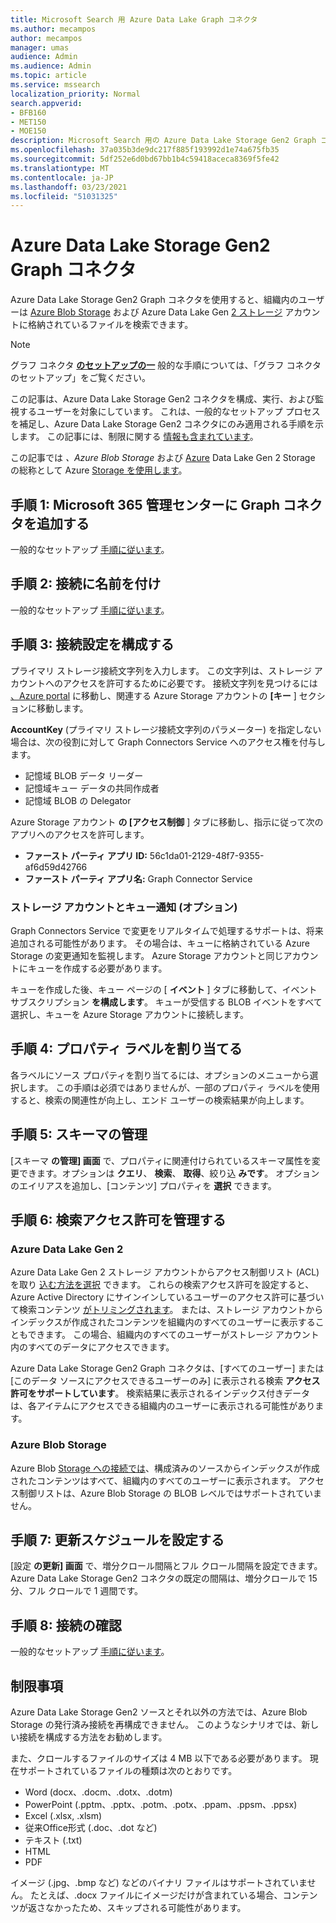 ```yaml
---
title: Microsoft Search 用 Azure Data Lake Graph コネクタ
ms.author: mecampos
author: mecampos
manager: umas
audience: Admin
ms.audience: Admin
ms.topic: article
ms.service: mssearch
localization_priority: Normal
search.appverid:
- BFB160
- MET150
- MOE150
description: Microsoft Search 用の Azure Data Lake Storage Gen2 Graph コネクタをセットアップする
ms.openlocfilehash: 37a035b3de9dc217f885f193992d1e74a675fb35
ms.sourcegitcommit: 5df252e6d0bd67bb1b4c59418aceca8369f5fe42
ms.translationtype: MT
ms.contentlocale: ja-JP
ms.lasthandoff: 03/23/2021
ms.locfileid: "51031325"
---
```

<!---Previous ms.author: monaray --->

# <a name="azure-data-lake-storage-gen2-graph-connector"></a>Azure Data Lake Storage Gen2 Graph コネクタ

Azure Data Lake Storage Gen2 Graph コネクタを使用すると、組織内のユーザーは [Azure Blob Storage](/azure/storage/blobs/storage-blobs-introduction) および Azure Data Lake Gen [2 ストレージ](/azure/storage/blobs/data-lake-storage-introduction) アカウントに格納されているファイルを検索できます。

> [!NOTE]
> グラフ コネクタ [**のセットアップの一**](configure-connector.md) 般的な手順については、「グラフ コネクタのセットアップ」をご覧ください。

この記事は、Azure Data Lake Storage Gen2 コネクタを構成、実行、および監視するユーザーを対象にしています。 これは、一般的なセットアップ プロセスを補足し、Azure Data Lake Storage Gen2 コネクタにのみ適用される手順を示します。 この記事には、制限に関する [情報も含まれています](#limitations)。

この記事では *、Azure Blob Storage* および [Azure](/azure/storage/blobs/storage-blobs-introduction) Data Lake Gen 2 Storage の総称として Azure [Storage を使用します](/azure/storage/blobs/data-lake-storage-introduction)。

## <a name="step-1-add-a-graph-connector-in-the-microsoft-365-admin-center"></a>手順 1: Microsoft 365 管理センターに Graph コネクタを追加する

一般的なセットアップ [手順に従います](./configure-connector.md)。
<!---If the above phrase does not apply, delete it and insert specific details for your data source that are different from general setup instructions.-->

## <a name="step-2-name-the-connection"></a>手順 2: 接続に名前を付け

一般的なセットアップ [手順に従います](./configure-connector.md)。
<!---If the above phrase does not apply, delete it and insert specific details for your data source that are different from general setup instructions.-->

## <a name="step-3-configure-the-connection-settings"></a>手順 3: 接続設定を構成する

プライマリ ストレージ接続文字列を入力します。 この文字列は、ストレージ アカウントへのアクセスを許可するために必要です。 接続文字列を見つけるには [、Azure portal](https://ms.portal.azure.com/#home) に移動し、関連する Azure Storage アカウントの **[キー** ] セクションに移動します。

**AccountKey** (プライマリ ストレージ接続文字列のパラメーター) を指定しない場合は、次の役割に対して Graph Connectors Service へのアクセス権を付与します。

* 記憶域 BLOB データ リーダー
* 記憶域キュー データの共同作成者
* 記憶域 BLOB の Delegator

Azure Storage アカウント **の [アクセス制御** ] タブに移動し、指示に従って次のアプリへのアクセスを許可します。

* **ファースト パーティ アプリ ID:** 56c1da01-2129-48f7-9355-af6d59d42766
* **ファースト パーティ アプリ名:** Graph Connector Service

### <a name="storage-account-and-queue-notifications-optional"></a>ストレージ アカウントとキュー通知 (オプション)

Graph Connectors Service で変更をリアルタイムで処理するサポートは、将来追加される可能性があります。 その場合は、キューに格納されている Azure Storage の変更通知を監視します。 Azure Storage アカウントと同じアカウントにキューを作成する必要があります。

キューを作成した後、キュー ページの [ **イベント** ] タブに移動して、イベント サブスクリプション **を構成します**。 キューが受信する BLOB イベントをすべて選択し、キューを Azure Storage アカウントに接続します。

## <a name="step-4-assign-property-labels"></a>手順 4: プロパティ ラベルを割り当てる

各ラベルにソース プロパティを割り当てるには、オプションのメニューから選択します。 この手順は必須ではありませんが、一部のプロパティ ラベルを使用すると、検索の関連性が向上し、エンド ユーザーの検索結果が向上します。

## <a name="step-5-manage-schema"></a>手順 5: スキーマの管理

[スキーマ **の管理] 画面** で、プロパティに関連付けられているスキーマ属性を変更できます。オプションは **クエリ**、 **検索**、 **取得**、絞り込 **みです**。 オプションのエイリアスを追加し、[コンテンツ] プロパティを **選択** できます。

## <a name="step-6-manage-search-permissions"></a>手順 6: 検索アクセス許可を管理する

### <a name="azure-data-lake-gen-2"></a>Azure Data Lake Gen 2

Azure Data Lake Gen 2 ストレージ アカウントからアクセス制御リスト (ACL) を取り [込む方法を選択](/azure/storage/blobs/data-lake-storage-introduction) できます。 これらの検索アクセス許可を設定すると、Azure Active Directory にサインインしているユーザーのアクセス許可に基づいて検索コンテンツ [がトリミングされます](/azure/active-directory/)。 または、ストレージ アカウントからインデックスが作成されたコンテンツを組織内のすべてのユーザーに表示することもできます。 この場合、組織内のすべてのユーザーがストレージ アカウント内のすべてのデータにアクセスできます。

Azure Data Lake Storage Gen2 Graph コネクタは、[すべてのユーザー] または [このデータ ソースにアクセスできるユーザーのみ] に表示される検索 **アクセス許可をサポートしています**。 検索結果に表示されるインデックス付きデータは、各アイテムにアクセスできる組織内のユーザーに表示される可能性があります。

### <a name="azure-blob-storage"></a>Azure Blob Storage

Azure Blob [Storage への接続では](/azure/storage/blobs/storage-blobs-introduction)、構成済みのソースからインデックスが作成されたコンテンツはすべて、組織内のすべてのユーザーに表示されます。 アクセス制御リストは、Azure Blob Storage の BLOB レベルではサポートされていません。

## <a name="step-7-set-the-refresh-schedule"></a>手順 7: 更新スケジュールを設定する

[設定 **の更新] 画面** で、増分クロール間隔とフル クロール間隔を設定できます。 Azure Data Lake Storage Gen2 コネクタの既定の間隔は、増分クロールで 15 分、フル クロールで 1 週間です。

## <a name="step-8-review-connection"></a>手順 8: 接続の確認

一般的なセットアップ [手順に従います](./configure-connector.md)。
<!---If the above phrase does not apply, delete it and insert specific details for your data source that are different from general setup instructions.-->

<!---## Troubleshooting-->
<!---Insert troubleshooting recommendations for this data source-->

## <a name="limitations"></a>制限事項

Azure Data Lake Storage Gen2 ソースとそれ以外の方法では、Azure Blob Storage の発行済み接続を再構成できません。 このようなシナリオでは、新しい接続を構成する方法をお勧めします。

また、クロールするファイルのサイズは 4 MB 以下である必要があります。 現在サポートされているファイルの種類は次のとおりです。

* Word (docx、.docm、.dotx、.dotm)
* PowerPoint (.pptm、.pptx、.potm、.potx、.ppam、.ppsm、.ppsx)
* Excel (.xlsx, .xlsm)
* 従来Office形式 (.doc、.dot など)
* テキスト (.txt)
* HTML
* PDF

イメージ (.jpg、.bmp など) などのバイナリ ファイルはサポートされていません。 たとえば、.docx ファイルにイメージだけが含まれている場合、コンテンツが返さなかったため、スキップされる可能性があります。